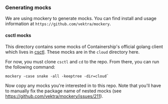### Generating mocks

We are using mockery to generate mocks.
You can find install and usage information at `https://github.com/vektra/mockery`.

#### csctl mocks

This directory contains some mocks of Containership's official golang client which lives in [csctl](https://github.com/containership/csctl/tree/master/cloud).
These mocks are in the `cloud` directory here.

For now, you must clone `csctl` and `cd` to the repo.
From there, you can run the following command:

```
mockery -case snake -all -keeptree -dir=cloud`
```

Now copy any mocks you're interested in to this repo.
Note that you'll have to manually fix the package name of nested mocks (see https://github.com/vektra/mockery/issues/211).
